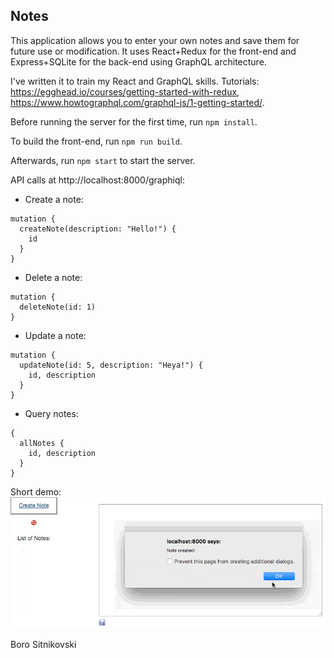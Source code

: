Notes
-----
This application allows you to enter your own notes and save them for future use or modification. It uses React+Redux for the front-end and Express+SQLite for the back-end using GraphQL architecture.

I've written it to train my React and GraphQL skills. Tutorials: https://egghead.io/courses/getting-started-with-redux, https://www.howtographql.com/graphql-js/1-getting-started/.

Before running the server for the first time, run `npm install`.

To build the front-end, run `npm run build`.

Afterwards, run `npm start` to start the server.

API calls at http://localhost:8000/graphiql:
- Create a note:
```
mutation {
  createNote(description: "Hello!") {
    id
  }
}
```
- Delete a note:
```
mutation {
  deleteNote(id: 1)
}
```
- Update a note:
```
mutation {
  updateNote(id: 5, description: "Heya!") {
    id, description
  }
}
```
- Query notes:
```
{
  allNotes {
    id, description
  }
}
```

Short demo:
![Notes demo](https://raw.githubusercontent.com/bor0/notes/master/notes-demo.gif)

Boro Sitnikovski
